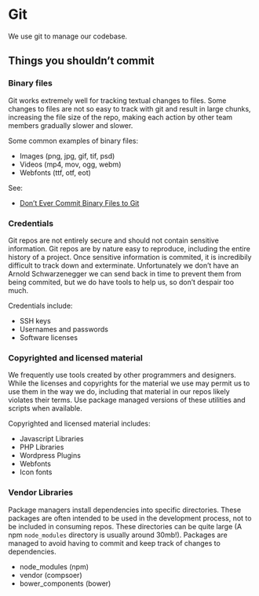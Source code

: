 Git
===

We use git to manage our codebase.

Things you shouldn’t commit
---------------------------

### Binary files

Git works extremely well for tracking textual changes to files. Some changes to files are not so easy to track with git and result in large chunks, increasing the file size of the repo, making each action by other team members gradually slower and slower.

Some common examples of binary files:

* Images (png, jpg, gif, tif, psd)
* Videos (mp4, mov, ogg, webm)
* Webfonts (ttf, otf, eot)

See:

* [Don’t Ever Commit Binary Files to Git](https://robinwinslow.co.uk/2013/06/11/dont-ever-commit-binary-files-to-git/)

### Credentials

Git repos are not entirely secure and should not contain sensitive information. Git repos are by nature easy to reproduce, including the entire history of a project. Once sensitive information is commited, it is incredibily difficult to track down and exterminate. Unfortunately we don’t have an Arnold Schwarzenegger we can send back in time to prevent them from being commited, but we do have tools to help us, so don’t despair too much.

Credentials include:

* SSH keys
* Usernames and passwords
* Software licenses

### Copyrighted and licensed material

We frequently use tools created by other programmers and designers. While the licenses and copyrights for the material we use may permit us to use them in the way we do, including that material in our repos likely violates their terms. Use package managed versions of these utilities and scripts when available.

Copyrighted and licensed material includes:

* Javascript Libraries
* PHP Libraries
* Wordpress Plugins
* Webfonts
* Icon fonts

### Vendor Libraries

Package managers install dependencies into specific directories. These packages are often intended to be used in the development process, not to be included in consuming repos. These directories can be quite large (A npm `node_modules` directory is usually around 30mb!). Packages are managed to avoid having to commit and keep track of changes to dependencies.

* node_modules (npm)
* vendor (compsoer)
* bower_components (bower)
